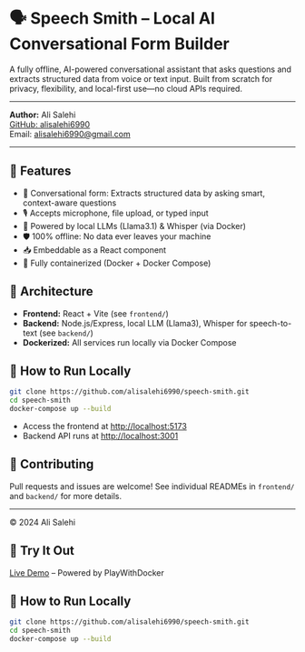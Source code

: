 # 🗣️ Speech Smith – Local AI Conversational Form Builder

A fully offline, AI-powered conversational assistant that asks questions and extracts structured data from voice or text input. Built from scratch for privacy, flexibility, and local-first use—no cloud APIs required.

---

**Author:** Ali Salehi  
[GitHub: alisalehi6990](https://github.com/alisalehi6990)  
Email: alisalehi6990@gmail.com

---

## 🧩 Features

- 💬 Conversational form: Extracts structured data by asking smart, context-aware questions
- 🎙️ Accepts microphone, file upload, or typed input
- 🧠 Powered by local LLMs (Llama3.1) & Whisper (via Docker)
- 🛡️ 100% offline: No data ever leaves your machine
- 📥 Embeddable as a React component
- 🐳 Fully containerized (Docker + Docker Compose)

## 🧱 Architecture

- **Frontend:** React + Vite (see `frontend/`)
- **Backend:** Node.js/Express, local LLM (Llama3), Whisper for speech-to-text (see `backend/`)
- **Dockerized:** All services run locally via Docker Compose

## 🚀 How to Run Locally

```bash
git clone https://github.com/alisalehi6990/speech-smith.git
cd speech-smith
docker-compose up --build
```

- Access the frontend at [http://localhost:5173](http://localhost:5173)
- Backend API runs at [http://localhost:3001](http://localhost:3001)

## 🤝 Contributing
Pull requests and issues are welcome! See individual READMEs in `frontend/` and `backend/` for more details.

---

© 2024 Ali Salehi

## 🚀 Try It Out

[Live Demo](https://yourdemo.link)  – Powered by PlayWithDocker

## 🧱 How to Run Locally

```bash
git clone https://github.com/alisalehi6990/speech-smith.git
cd speech-smith
docker-compose up --build